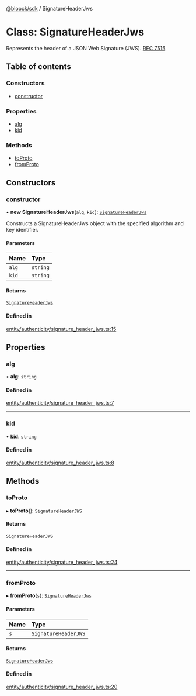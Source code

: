 [@bloock/sdk](../index.md) / SignatureHeaderJws

# Class: SignatureHeaderJws

Represents the header of a JSON Web Signature (JWS). [RFC 7515](https://datatracker.ietf.org/doc/html/rfc7515).

## Table of contents

### Constructors

- [constructor](SignatureHeaderJws.md#constructor)

### Properties

- [alg](SignatureHeaderJws.md#alg)
- [kid](SignatureHeaderJws.md#kid)

### Methods

- [toProto](SignatureHeaderJws.md#toproto)
- [fromProto](SignatureHeaderJws.md#fromproto)

## Constructors

### constructor

• **new SignatureHeaderJws**(`alg`, `kid`): [`SignatureHeaderJws`](SignatureHeaderJws.md)

Constructs a SignatureHeaderJws object with the specified algorithm and key identifier.

#### Parameters

| Name | Type |
| :------ | :------ |
| `alg` | `string` |
| `kid` | `string` |

#### Returns

[`SignatureHeaderJws`](SignatureHeaderJws.md)

#### Defined in

[entity/authenticity/signature_header_jws.ts:15](https://github.com/bloock/bloock-sdk/blob/cd5373f/languages/js/src/entity/authenticity/signature_header_jws.ts#L15)

## Properties

### alg

• **alg**: `string`

#### Defined in

[entity/authenticity/signature_header_jws.ts:7](https://github.com/bloock/bloock-sdk/blob/cd5373f/languages/js/src/entity/authenticity/signature_header_jws.ts#L7)

___

### kid

• **kid**: `string`

#### Defined in

[entity/authenticity/signature_header_jws.ts:8](https://github.com/bloock/bloock-sdk/blob/cd5373f/languages/js/src/entity/authenticity/signature_header_jws.ts#L8)

## Methods

### toProto

▸ **toProto**(): `SignatureHeaderJWS`

#### Returns

`SignatureHeaderJWS`

#### Defined in

[entity/authenticity/signature_header_jws.ts:24](https://github.com/bloock/bloock-sdk/blob/cd5373f/languages/js/src/entity/authenticity/signature_header_jws.ts#L24)

___

### fromProto

▸ **fromProto**(`s`): [`SignatureHeaderJws`](SignatureHeaderJws.md)

#### Parameters

| Name | Type |
| :------ | :------ |
| `s` | `SignatureHeaderJWS` |

#### Returns

[`SignatureHeaderJws`](SignatureHeaderJws.md)

#### Defined in

[entity/authenticity/signature_header_jws.ts:20](https://github.com/bloock/bloock-sdk/blob/cd5373f/languages/js/src/entity/authenticity/signature_header_jws.ts#L20)
